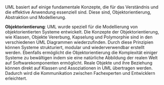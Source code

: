 UML basiert auf einige fundamentale Konzepte, die für das Verständnis und die effektive Anwendung essenziell sind. Diese sind, Objektorientierung, Abstraktion und Modellierung.

**Objektorientierung**:
UML wurde speziell für die Modellierung von objektorientierten Systeme entwickelt. Die Konzepte der Objektorientierung, wie Klassen, Objekte Vererbung, Kapselung und Polymorphie sind in den verschiedenen UML Diagrammen wiederzufinden. Durch diese Prinzipien können Systeme strukturiert, modular und wiederverwendbar erstellt werden.
Ebenfalls ermöglicht die Objektorientierung die Komplexität einiger Systeme zu bewältigen indem sie eine natürliche Abbildung der realen Welt auf Softwarekomponenten ermöglicht.  Reale Objekte und ihre Beziehung können direkt auf Klassen und Assoziationen in UML übertragen werden. Dadurch wird die Kommunikation zwischen Fachexperten und Entwicklern erleichtert.

